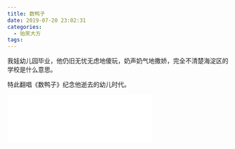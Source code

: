 ```yaml
---
title: 数鸭子
date: 2019-07-20 23:02:31
categories:
  - 贻笑大方
tags:
---
```


我娃幼儿园毕业，他仍旧无忧无虑地傻玩，奶声奶气地撒娇，完全不清楚海淀区的学校是什么意思。

特此翻唱《数鸭子》纪念他逝去的幼儿时代。

<!-- more -->



<iframe frameborder="no" border="0" marginwidth="0" marginheight="0" width=330 height=110 src="//music.163.com/outchain/player?type=1&id=80477628&auto=1&height=90"></iframe>